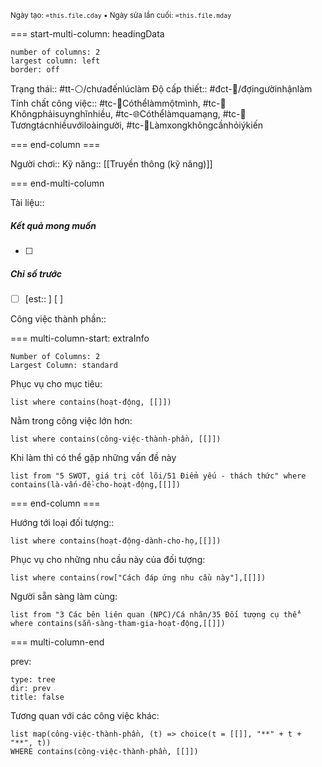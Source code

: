 <sub>Ngày tạo: `=this.file.cday` • Ngày sửa lần cuối: `=this.file.mday`</sub>

=== start-multi-column: headingData
```column-settings  
number of columns: 2
largest column: left
border: off
```

Trạng thái:: #tt-⚪/chưađếnlúclàm
Độ cấp thiết:: #đct-🍃/đợingườinhậnlàm 
Tính chất công việc:: #tc-🧍Cóthểlàmmộtmình, #tc-🧠Khôngphảisuynghĩnhiều, #tc-🌐Cóthểlàmquamạng, #tc-🥳Tươngtácnhiềuvớiloàingười, #tc-💬Làmxongkhôngcầnhỏiýkiến 

=== end-column ===

Người chơi::
Kỹ năng:: [[Truyền thông (kỹ năng)]]

=== end-multi-column

Tài liệu::
##### Kết quả mong muốn
- [ ] 
##### Chỉ số trước
- [ ] [est:: ] [ ]

Công việc thành phần:: 

=== multi-column-start: extraInfo
```column-settings
Number of Columns: 2
Largest Column: standard
```

Phục vụ cho mục tiêu:
```dataview
list where contains(hoạt-động, [[]])
```
Nằm trong công việc lớn hơn:
```dataview
list where contains(công-việc-thành-phần, [[]])
```
Khi làm thì có thể gặp những vấn đề này
```dataview
list from "5 SWOT, giá trị cốt lõi/51 Điểm yếu - thách thức" where contains(là-vấn-đề-cho-hoạt-động,[[]])
```

=== end-column ===

Hướng tới loại đối tượng::
```dataview
list where contains(hoạt-động-dành-cho-họ,[[]])
```
Phục vụ cho những nhu cầu này của đối tượng:
```dataview
list where contains(row["Cách đáp ứng nhu cầu này"],[[]])
```
Người sẵn sàng làm cùng:
```dataview
list from "3 Các bên liên quan (NPC)/Cá nhân/35 Đối tượng cụ thể" where contains(sẵn-sàng-tham-gia-hoạt-động,[[]])
```

=== multi-column-end

prev:
```breadcrumbs
type: tree
dir: prev
title: false
```

Tương quan với các công việc khác:
```dataview 
list map(công-việc-thành-phần, (t) => choice(t = [[]], "**" + t + "**", t))
WHERE contains(công-việc-thành-phần, [[]])
```

